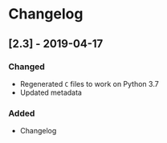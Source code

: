 # Changelog

## [2.3] - 2019-04-17

### Changed

* Regenerated `C` files to work on Python 3.7
* Updated metadata

### Added

* Changelog
